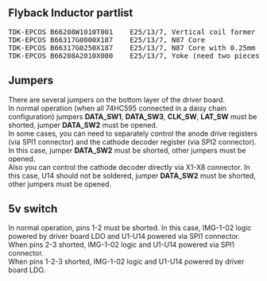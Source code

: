 ## Flyback Inductor partlist
<pre>
TDK-EPCOS B66208W1010T001    E25/13/7, Vertical coil former  
TDK-EPCOS B66317G0000X187    E25/13/7, N87 Core  
TDK-EPCOS B66317G0250X187    E25/13/7, N87 Core with 0.25mm air gap  
TDK-EPCOS B66208A2010X000    E25/13/7, Yoke (need two pieces)  
</pre>  
## Jumpers
There are several jumpers on the bottom layer of the driver board.  
In normal operation (when all 74HC595 connected in a daisy chain configuration) jumpers **DATA_SW1**, **DATA_SW3**, **CLK_SW**, **LAT_SW** must be shorted, jumper **DATA_SW2** must be opened.  
In some cases, you can need to separately control the anode drive registers (via SPI1 connector) and the cathode decoder register (via SPI2 connector). In this case, jumper **DATA_SW2** must be shorted, other jumpers must be opened.  
Also you can control the cathode decoder directly via X1-X8 connector. In this case, U14 should not be soldered, jumper **DATA_SW2** must be shorted, other jumpers must be opened.  
## 5v switch
In normal operation, pins 1-2 must be shorted. In this case, IMG-1-02 logic powered by driver board LDO and U1-U14 powered via SPI1 connector.  
When pins 2-3 shorted, IMG-1-02 logic and U1-U14 powered via SPI1 connector.  
When pins 1-2-3 shorted, IMG-1-02 logic and U1-U14 powered by driver board LDO.   
